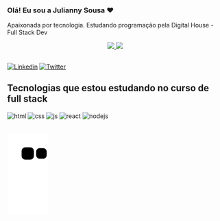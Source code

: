 ### Olá! Eu sou a Julianny Sousa ❤️ 

Apaixonada por tecnologia. Estudando programação pela Digital House - Full Stack Dev

<div align="center">
  <a href="https://github.com/JuliannySousa">
  <img height="150em" src="https://github-readme-stats.vercel.app/api?username=JuliannySousa&show_icons=true&theme=dark&include_all_commits=true&count_private=true"/>
  <img height="150em" src="https://github-readme-stats.vercel.app/api/top-langs/?username=JuliannySousa&layout=compact&langs_count=7&theme=dark"/>
</div>

##

[![Linkedin](	https://img.shields.io/badge/LinkedIn-0077B5?style=for-the-badge&logo=linkedin&logoColor=white)]( https://www.linkedin.com/in/julianny-sousa-50343b108/)
[![Twitter](	https://img.shields.io/badge/Twitter-1DA1F2?style=for-the-badge&logo=twitter&logoColor=white)]( https://www.linkedin.com/in/julianny-sousa-50343b108/)

## Tecnologias que estou estudando no curso de full stack

<div style="display: inline_block">
  <img align="center" alt="html" src="https://img.shields.io/badge/HTML-239120?style=for-the-badge&logo=html5&logoColor=white" />
  <img align="center" alt="css" src="https://img.shields.io/badge/CSS-239120?&style=for-the-badge&logo=css3&logoColor=white" />
  <img align="center" alt="js" src="https://img.shields.io/badge/JavaScript-F7DF1E?style=for-the-badge&logo=javascript&logoColor=black" />
  <img align="center" alt="react" src="https://img.shields.io/badge/React-20232A?style=for-the-badge&logo=react&logoColor=61DAFB" />
  <img align="center" alt="nodejs" src="https://img.shields.io/badge/Node.js-43853D?style=for-the-badge&logo=node.js&logoColor=white" />
  </div><br/>
  
  
  ![Snake animation]( https://github.com/JuliannySousa/juliannysousa/blob/output/github-contribution-grid-snake.svg)
